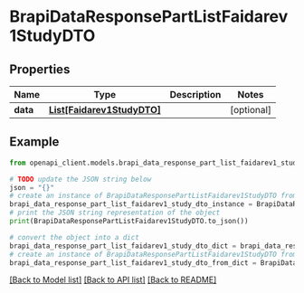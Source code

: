 # BrapiDataResponsePartListFaidarev1StudyDTO


## Properties

Name | Type | Description | Notes
------------ | ------------- | ------------- | -------------
**data** | [**List[Faidarev1StudyDTO]**](Faidarev1StudyDTO.md) |  | [optional] 

## Example

```python
from openapi_client.models.brapi_data_response_part_list_faidarev1_study_dto import BrapiDataResponsePartListFaidarev1StudyDTO

# TODO update the JSON string below
json = "{}"
# create an instance of BrapiDataResponsePartListFaidarev1StudyDTO from a JSON string
brapi_data_response_part_list_faidarev1_study_dto_instance = BrapiDataResponsePartListFaidarev1StudyDTO.from_json(json)
# print the JSON string representation of the object
print(BrapiDataResponsePartListFaidarev1StudyDTO.to_json())

# convert the object into a dict
brapi_data_response_part_list_faidarev1_study_dto_dict = brapi_data_response_part_list_faidarev1_study_dto_instance.to_dict()
# create an instance of BrapiDataResponsePartListFaidarev1StudyDTO from a dict
brapi_data_response_part_list_faidarev1_study_dto_from_dict = BrapiDataResponsePartListFaidarev1StudyDTO.from_dict(brapi_data_response_part_list_faidarev1_study_dto_dict)
```
[[Back to Model list]](../README.md#documentation-for-models) [[Back to API list]](../README.md#documentation-for-api-endpoints) [[Back to README]](../README.md)


